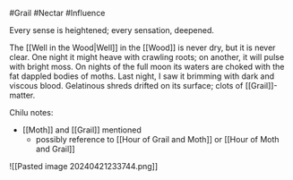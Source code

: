 #Grail #Nectar #Influence 

Every sense is heightened; every sensation, deepened.

The [[Well in the Wood|Well]] in the [[Wood]] is never dry, but it is never clear. One night it might heave with crawling roots; on another, it will pulse with bright moss. On nights of the full moon its waters are choked with the fat dappled bodies of moths. Last night, I saw it brimming with dark and viscous blood. Gelatinous shreds drifted on its surface; clots of [[Grail]]-matter.

Chilu notes:
- [[Moth]] and [[Grail]] mentioned
	- possibly reference to [[Hour of Grail and Moth]] or [[Hour of Moth and Grail]]

![[Pasted image 20240421233744.png]]